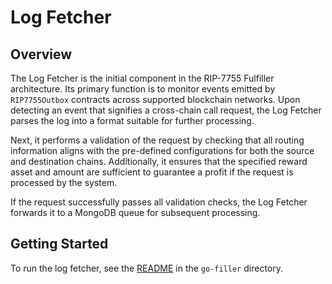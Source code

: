 # Log Fetcher

## Overview

The Log Fetcher is the initial component in the RIP-7755 Fulfiller architecture. Its primary function is to monitor events emitted by `RIP7755Outbox` contracts across supported blockchain networks. Upon detecting an event that signifies a cross-chain call request, the Log Fetcher parses the log into a format suitable for further processing.

Next, it performs a validation of the request by checking that all routing information aligns with the pre-defined configurations for both the source and destination chains. Additionally, it ensures that the specified reward asset and amount are sufficient to guarantee a profit if the request is processed by the system.

If the request successfully passes all validation checks, the Log Fetcher forwards it to a MongoDB queue for subsequent processing.

## Getting Started

To run the log fetcher, see the [README](../README.md) in the `go-filler` directory.
